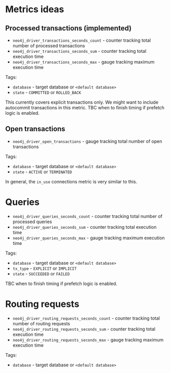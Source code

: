 # Metrics ideas

## Processed transactions (implemented)
- `neo4j_driver_transactions_seconds_count` - counter tracking total number of processed transactions
- `neo4j_driver_transactions_seconds_sum` - counter tracking total execution time
- `neo4j_driver_transactions_seconds_max` - gauge tracking maximum execution time

Tags:
- `database` - target database or `<default database>`
- `state` - `COMMITTED` or `ROLLED_BACK`

This currently covers explicit transactions only. We might want to include autocommit transactions in this metric.
TBC when to finish timing if prefetch logic is enabled.

## Open transactions
- `neo4j_driver_open_transactions` - gauge tracking total number of open transactions

Tags:
- `database` - target database or `<default database>`
- `state` - `ACTIVE` or `TERMINATED`

In general, the `in_use` connections metric is very similar to this.

# Queries
- `neo4j_driver_queries_seconds_count` - counter tracking total number of processed queries
- `neo4j_driver_queries_seconds_sum` - counter tracking total execution time
- `neo4j_driver_queries_seconds_max` - gauge tracking maximum execution time

Tags:
- `database` - target database or `<default database>`
- `tx_type` - `EXPLICIT` or `IMPLICIT`
- `state` - `SUCCEEDED` or `FAILED`

TBC when to finish timing if prefetch logic is enabled.

# Routing requests
- `neo4j_driver_routing_requests_seconds_count` - counter tracking total number of routing requests
- `neo4j_driver_routing_requests_seconds_sum` - counter tracking total execution time
- `neo4j_driver_routing_requests_seconds_max` - gauge tracking maximum execution time

Tags:
- `database` - target database or `<default database>`
